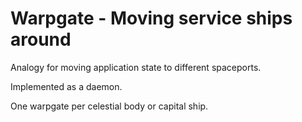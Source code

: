 # Warpgate - Moving service ships around

Analogy for moving application state to different spaceports.

Implemented as a daemon.

One warpgate per celestial body or capital ship.